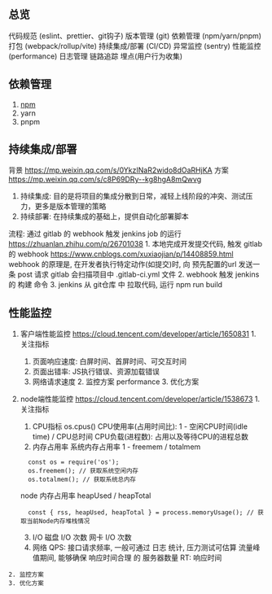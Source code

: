 ## 总览
  代码规范 (eslint、prettier、git钩子)
  版本管理 (git)
  依赖管理 (npm/yarn/pnpm)
  打包 (webpack/rollup/vite)
  持续集成/部署 (CI/CD)
  异常监控 (sentry)
  性能监控 (performance)
  日志管理 
  链路追踪 
  埋点(用户行为收集)

## 依赖管理
  1. [npm](./npm.md)
  2. yarn 
  3. pnpm

## 持续集成/部署
  背景 https://mp.weixin.qq.com/s/0YkzINaR2wido8dOaRHjKA
  方案 https://mp.weixin.qq.com/s/c8P69DRy--kg8hgA8mQwvg

  1. 持续集成: 目的是将项目的集成分散到日常，减轻上线阶段的冲突、测试压力，更多是版本管理的策略
  2. 持续部署: 在持续集成的基础上，提供自动化部署脚本

  流程: 通过 gitlab 的 webhook 触发 jenkins job 的运行 https://zhuanlan.zhihu.com/p/26701038
    1. 本地完成开发提交代码, 触发 gitlab 的 webhook  https://www.cnblogs.com/xuxiaojian/p/14408859.html
      webhook 的原理是, 在开发者执行特定动作(如提交)时, 向 预先配置的url 发送一条 post 请求
      gitlab 会扫描项目中 .gitlab-ci.yml 文件
    2. webhook 触发 jenkins 的 构建 命令
    3. jenkins 从 git仓库 中 拉取代码, 运行 npm run build

## 性能监控
  1. 客户端性能监控 https://cloud.tencent.com/developer/article/1650831
    1. 关注指标
      1. 页面响应速度: 白屏时间、首屏时间、可交互时间
      2. 页面出错率: JS执行错误、资源加载错误
      3. 网络请求速度
    2. 监控方案 performance
    3. 优化方案

  2. node端性能监控 https://cloud.tencent.com/developer/article/1538673
    1. 关注指标
      1. CPU指标 os.cpus()
        CPU使用率(占用时间比): 1 - 空闲CPU时间(idle time) / CPU总时间
        CPU负载(进程数): 占用以及等待CPU的进程总数
      2. 内存占用率
        系统内存占用率 1 - freemem / totalmem
        ```
          const os = require('os');
          os.freemem(); // 获取系统空闲内存
          os.totalmem(); // 获取系统总内存
        ```
        node 内存占用率 heapUsed / heapTotal
        ```
          const { rss, heapUsed, heapTotal } = process.memoryUsage(); // 获取当前Node内存堆栈情况
        ```
      3. I/O
        磁盘 I/O 次数
        网卡 I/O 次数
      4. 网络
        QPS: 接口请求频率, 一般可通过 日志 统计, 压力测试可估算 流量峰值期间, 能够确保 响应时间合理 的 服务器数量
        RT: 响应时间

    2. 监控方案 
    3. 优化方案

## 